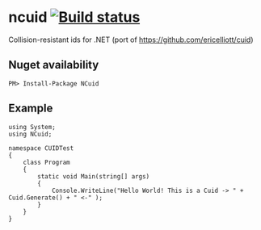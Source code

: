 ncuid [![Build status](https://ci.appveyor.com/api/projects/status/s1e5w82tc8k6d9cg)](https://ci.appveyor.com/project/moonpyk/ncuid)
=====

Collision-resistant ids for .NET (port of https://github.com/ericelliott/cuid)

## Nuget availability

    PM> Install-Package NCuid

## Example

    using System;
    using NCuid;

    namespace CUIDTest
    {
        class Program
        {
            static void Main(string[] args)
            {
                Console.WriteLine("Hello World! This is a Cuid -> " + Cuid.Generate() + " <-" );
            }
        }
    }
